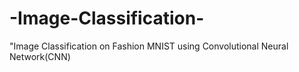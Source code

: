 # -Image-Classification-
"Image Classification on Fashion MNIST using Convolutional Neural Network(CNN)
